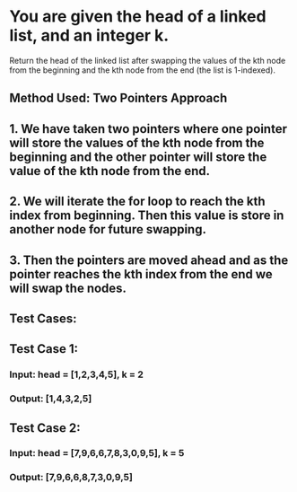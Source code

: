 # You are given the head of a linked list, and an integer k.
Return the head of the linked list after swapping the values of the kth node from the beginning and the kth node from the end (the list is 1-indexed).

## Method Used: Two Pointers Approach

## 1. We have taken two pointers where one pointer will store the values of the kth node from the beginning and the other pointer will store the value of the kth node from the end.

## 2. We will iterate the for loop to reach the kth index from beginning. Then this value is store in another node for future swapping.

## 3. Then the pointers are moved ahead and as the pointer reaches the kth index from the end we will swap the nodes.

## Test Cases:

## Test Case 1:

### Input: head = [1,2,3,4,5], k = 2
### Output: [1,4,3,2,5]

## Test Case 2:
### Input: head = [7,9,6,6,7,8,3,0,9,5], k = 5
### Output: [7,9,6,6,8,7,3,0,9,5]
